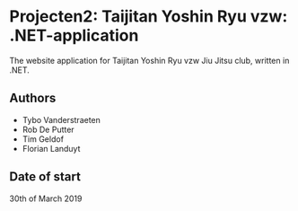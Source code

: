 # Projecten2: Taijitan Yoshin Ryu vzw: .NET-application
The website application for Taijitan Yoshin Ryu vzw Jiu Jitsu club, written in .NET.
## Authors
- Tybo Vanderstraeten
- Rob De Putter
- Tim Geldof
- Florian Landuyt

## Date of start
30th of March 2019
